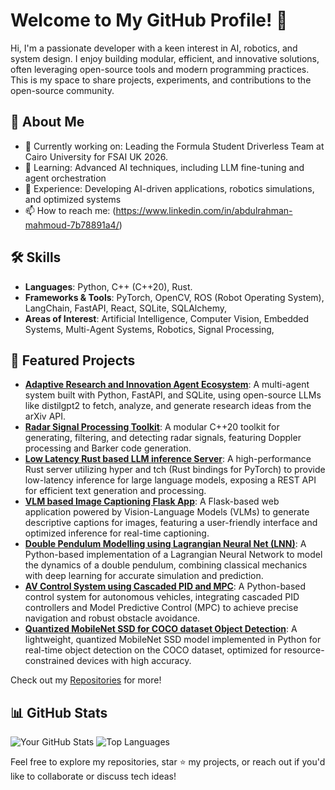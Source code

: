# Welcome to My GitHub Profile! 👋

Hi, I'm a passionate developer with a keen interest in AI, robotics, and system design. I enjoy building modular, efficient, and innovative solutions, often leveraging open-source tools and modern programming practices. This is my space to share projects, experiments, and contributions to the open-source community.

## 🌟 About Me
- 🔭 Currently working on: Leading the Formula Student Driverless Team at Cairo University for FSAI UK 2026.
- 🌱 Learning: Advanced AI techniques, including LLM fine-tuning and agent orchestration
- 💼 Experience: Developing AI-driven applications, robotics simulations, and optimized systems
- 📫 How to reach me: (https://www.linkedin.com/in/abdulrahman-mahmoud-7b78891a4/)

## 🛠️ Skills
- **Languages**: Python, C++ (C++20), Rust.
- **Frameworks & Tools**: PyTorch, OpenCV,  ROS (Robot Operating System), LangChain, FastAPI, React, SQLite, SQLAlchemy,
- **Areas of Interest**: Artificial Intelligence, Computer Vision, Embedded Systems, Multi-Agent Systems, Robotics, Signal Processing,

## 🚀 Featured Projects
- **[Adaptive Research and Innovation Agent Ecosystem]([link-to-repo](https://github.com/abdulrahman-1212/Adaptive-Multi-Agent-Research-System))**: A multi-agent system built with Python, FastAPI, and SQLite, using open-source LLMs like distilgpt2 to fetch, analyze, and generate research ideas from the arXiv API.
- **[Radar Signal Processing Toolkit](link-to-repo)**: A modular C++20 toolkit for generating, filtering, and detecting radar signals, featuring Doppler processing and Barker code generation.
- **[Low Latency Rust based LLM inference Server](link-to-repo)**: A high-performance Rust server utilizing hyper and tch (Rust bindings for PyTorch) to provide low-latency inference for large language models, exposing a REST API for efficient text generation and processing.
- **[VLM based Image Captioning Flask App](link-to-repo)**: A Flask-based web application powered by Vision-Language Models (VLMs) to generate descriptive captions for images, featuring a user-friendly interface and optimized inference for real-time captioning.
- **[Double Pendulum Modelling using Lagrangian Neural Net (LNN)](link-to-repo)**: A Python-based implementation of a Lagrangian Neural Network to model the dynamics of a double pendulum, combining classical mechanics with deep learning for accurate simulation and prediction.
- **[AV Control System using Cascaded PID and MPC](link-to-repo)**:  A Python-based control system for autonomous vehicles, integrating cascaded PID controllers and Model Predictive Control (MPC) to achieve precise navigation and robust obstacle avoidance.
- **[Quantized MobileNet SSD for COCO dataset Object Detection](link-to-repo)**: A lightweight, quantized MobileNet SSD model implemented in Python for real-time object detection on the COCO dataset, optimized for resource-constrained devices with high accuracy.


Check out my [Repositories](https://github.com/[abdulrahman-1212]?tab=repositories) for more!

## 📊 GitHub Stats
![Your GitHub Stats](https://github-readme-stats.vercel.app/api?username=[abdulrahman-1212]&show_icons=true&theme=radical)
![Top Languages](https://github-readme-stats.vercel.app/api/top-langs/?username=[abdulrahman-1212]&layout=compact&theme=radical)

Feel free to explore my repositories, star ⭐ my projects, or reach out if you'd like to collaborate or discuss tech ideas!

